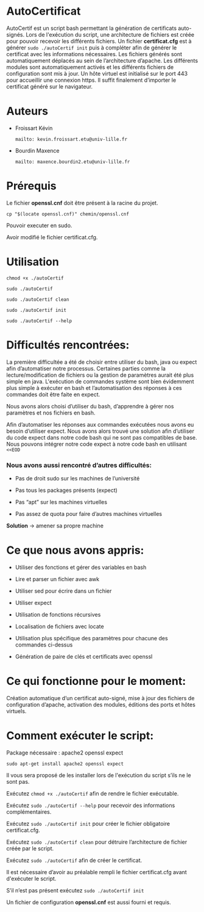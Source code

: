 # AutoCertificat

AutoCertif est un script bash permettant la génération de certificats auto-signés. Lors de l'exécution du script, une architecture de fichiers est créée pour pouvoir recevoir les différents fichiers.
Un fichier **certificat.cfg** est à générer `sudo ./autoCertif init` puis à compléter afin de générer le certificat avec les informations nécessaires. Les fichiers générés sont automatiquement déplacés au sein de l’architecture d’apache. Les différents modules sont automatiquement activés et les différents fichiers de configuration sont mis à jour.
Un hôte virtuel est initialisé sur le port 443 pour accueillir une connexion https. Il suffit finalement d’importer le certificat généré sur le navigateur.

# Auteurs

- Froissart Kévin

      mailto: kevin.froissart.etu@univ-lille.fr

- Bourdin Maxence

      mailto: maxence.bourdin2.etu@univ-lille.fr

# Prérequis

Le fichier **openssl.cnf** doit être présent à la racine du projet.

```
cp "$(locate openssl.cnf)" chemin/openssl.cnf
```

Pouvoir executer en sudo.

Avoir modifié le fichier certificat.cfg.

# Utilisation

```
chmod +x ./autoCertif

sudo ./autoCertif

sudo ./autoCertif clean

sudo ./autoCertif init

sudo ./autoCertif --help

```

# Difficultés rencontrées:

La première difficultée a été de choisir entre utiliser du bash, java ou expect afin d’automatiser notre processus. Certaines parties comme la lecture/modification de fichiers ou la gestion de paramètres aurait été plus simple en java. L'exécution de commandes système sont bien évidemment plus simple à exécuter en bash et l’automatisation des réponses à ces commandes doit être faite en expect.

Nous avons alors choisi d’utiliser du bash, d’apprendre à gérer nos paramètres et nos fichiers en bash.

Afin d’automatiser les réponses aux commandes exécutées nous avons eu besoin d’utiliser expect. Nous avons alors trouvé une solution afin d’utiliser du code expect dans notre code bash qui ne sont pas compatibles de base. Nous pouvons intégrer notre code expect à notre code bash en utilisant `<<EOD`

### Nous avons aussi rencontré d’autres difficultés:

- Pas de droit sudo sur les machines de l’université

- Pas tous les packages présents (expect)

- Pas “apt” sur les machines virtuelles

- Pas assez de quota pour faire d’autres machines virtuelles

**Solution** -> amener sa propre machine

# Ce que nous avons appris:

- Utiliser des fonctions et gérer des variables en bash

- Lire et parser un fichier avec awk

- Utiliser sed pour écrire dans un fichier

- Utiliser expect

- Utilisation de fonctions récursives

- Localisation de fichiers avec locate

- Utilisation plus spécifique des paramètres pour chacune des commandes ci-dessus

- Génération de paire de clés et certificats avec openssl

# Ce qui fonctionne pour le moment:

Création automatique d’un certificat auto-signé, mise à jour des fichiers de configuration d’apache, activation des modules, éditions des ports et hôtes virtuels.

# Comment exécuter le script:

Package nécessaire : apache2 openssl expect

    sudo apt-get install apache2 openssl expect

Il vous sera proposé de les installer lors de l'exécution du script s’ils ne le sont pas.

Exécutez `chmod +x ./autoCertif` afin de rendre le fichier exécutable.

Exécutez `sudo ./autoCertif --help` pour recevoir des informations complémentaires.

Exécutez `sudo ./autoCertif init` pour créer le fichier obligatoire certificat.cfg.

Exécutez `sudo ./autoCertif clean` pour détruire l’architecture de fichier créée par le script.

Exécutez `sudo ./autoCertif` afin de créer le certificat.

Il est nécessaire d’avoir au préalable rempli le fichier certificat.cfg avant d'exécuter le script.

S’il n’est pas présent exécutez `sudo ./autoCertif init`

Un fichier de configuration **openssl.cnf** est aussi fourni et requis.
